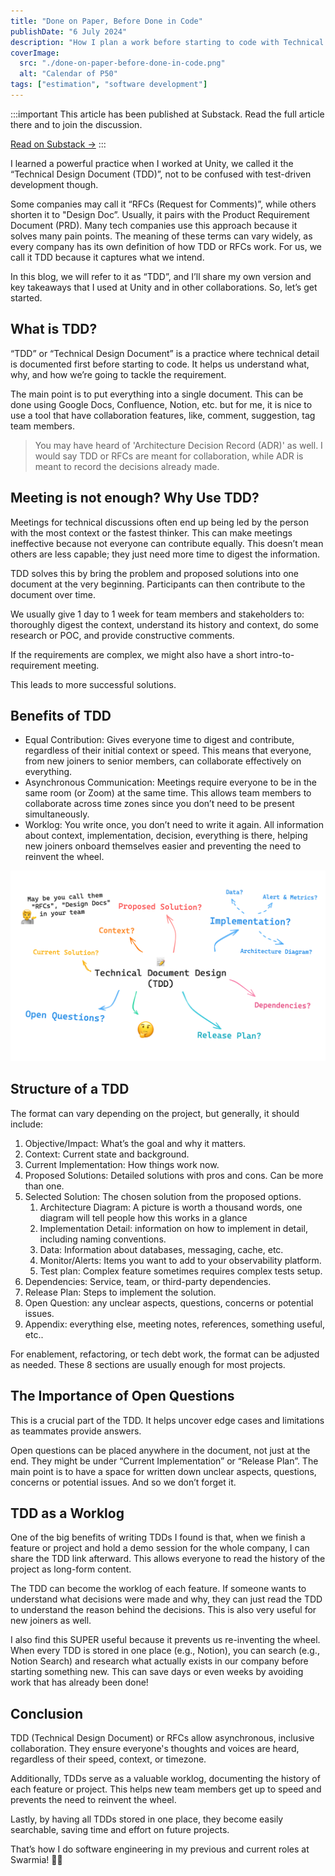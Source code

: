 ```yaml
---
title: "Done on Paper, Before Done in Code"
publishDate: "6 July 2024"
description: "How I plan a work before starting to code with Technical Design Document (TDD), Or so many people called it as Request for Comments (RFCs) and Design Docs"
coverImage:
  src: "./done-on-paper-before-done-in-code.png"
  alt: "Calendar of P50"
tags: ["estimation", "software development"]
---
```


:::important
This article has been published at Substack. Read the full article there and to join the discussion.

[Read on Substack →](https://heyfirst.substack.com/p/done-on-paper-before-done-in-code)
:::

I learned a powerful practice when I worked at Unity, we called it the “Technical Design Document (TDD)”, not to be confused with test-driven development though.

Some companies may call it “RFCs (Request for Comments)”, while others shorten it to "Design Doc”. Usually, it pairs with the Product Requirement Document (PRD). Many tech companies use this approach because it solves many pain points. The meaning of these terms can vary widely, as every company has its own definition of how TDD or RFCs work. For us, we call it TDD because it captures what we intend.

In this blog, we will refer to it as “TDD”, and I’ll share my own version and key takeaways that I used at Unity and in other collaborations. So, let’s get started.

## What is TDD?
“TDD” or “Technical Design Document” is a practice where technical detail is documented first before starting to code. It helps us understand what, why, and how we’re going to tackle the requirement.

The main point is to put everything into a single document. This can be done using Google Docs, Confluence, Notion, etc. but for me, it is nice to use a tool that have collaboration features, like, comment, suggestion, tag team members.

> You may have heard of 'Architecture Decision Record (ADR)' as well. I would say TDD or RFCs are meant for collaboration, while ADR is meant to record the decisions already made.

## Meeting is not enough? Why Use TDD?

Meetings for technical discussions often end up being led by the person with the most context or the fastest thinker. This can make meetings ineffective because not everyone can contribute equally. This doesn’t mean others are less capable; they just need more time to digest the information.

TDD solves this by bring the problem and proposed solutions into one document at the very beginning. Participants can then contribute to the document over time.

We usually give 1 day to 1 week for team members and stakeholders to: thoroughly digest the context, understand its history and context, do some research or POC, and provide constructive comments.

If the requirements are complex, we might also have a short intro-to-requirement meeting.

This leads to more successful solutions.

## Benefits of TDD

* Equal Contribution: Gives everyone time to digest and contribute, regardless of their initial context or speed. This means that everyone, from new joiners to senior members, can collaborate effectively on everything.
* Asynchronous Communication: Meetings require everyone to be in the same room (or Zoom) at the same time. This allows team members to collaborate across time zones since you don’t need to be present simultaneously.
* Worklog: You write once, you don’t need to write it again. All information about context, implementation, decision, everything is there, helping new joiners onboard themselves easier and preventing the need to reinvent the wheel.

![Done on paper before done in code](./done-on-paper-before-done-in-code.png)

## Structure of a TDD
The format can vary depending on the project, but generally, it should include:

1. Objective/Impact: What’s the goal and why it matters.
2. Context: Current state and background.
3. Current Implementation: How things work now.
4. Proposed Solutions: Detailed solutions with pros and cons. Can be more than one.
5. Selected Solution: The chosen solution from the proposed options.
   1. Architecture Diagram: A picture is worth a thousand words, one diagram will tell people how this works in a glance
   2. Implementation Detail: information on how to implement in detail, including naming conventions.
   3. Data: Information about databases, messaging, cache, etc.
   4. Monitor/Alerts: Items you want to add to your observability platform.
   5. Test plan: Complex feature sometimes requires complex tests setup.
6. Dependencies: Service, team, or third-party dependencies.
7. Release Plan: Steps to implement the solution.
8. Open Question: any unclear aspects, questions, concerns or potential issues.
9. Appendix: everything else, meeting notes, references, something useful, etc..

For enablement, refactoring, or tech debt work, the format can be adjusted as needed. These 8 sections are usually enough for most projects.

## The Importance of Open Questions

This is a crucial part of the TDD. It helps uncover edge cases and limitations as teammates provide answers.

Open questions can be placed anywhere in the document, not just at the end. They might be under “Current Implementation” or “Release Plan”. The main point is to have a space for written down unclear aspects, questions, concerns or potential issues. And so we don’t forget it.

## TDD as a Worklog

One of the big benefits of writing TDDs I found is that, when we finish a feature or project and hold a demo session for the whole company, I can share the TDD link afterward. This allows everyone to read the history of the project as long-form content.

The TDD can become the worklog of each feature. If someone wants to understand what decisions were made and why, they can just read the TDD to understand the reason behind the decisions. This is also very useful for new joiners as well.

I also find this SUPER useful because it prevents us re-inventing the wheel. When every TDD is stored in one place (e.g., Notion), you can search (e.g., Notion Search) and research what actually exists in our company before starting something new. This can save days or even weeks by avoiding work that has already been done!

## Conclusion

TDD (Technical Design Document) or RFCs allow asynchronous, inclusive collaboration. They ensure everyone's thoughts and voices are heard, regardless of their speed, context, or timezone.

Additionally, TDDs serve as a valuable worklog, documenting the history of each feature or project. This helps new team members get up to speed and prevents the need to reinvent the wheel.

Lastly, by having all TDDs stored in one place, they become easily searchable, saving time and effort on future projects.

That’s how I do software engineering in my previous and current roles at Swarmia! 🧑‍💻